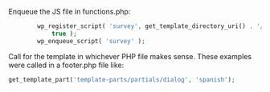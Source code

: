 Enqueue the JS file in functions.php:

```php
        wp_register_script( 'survey', get_template_directory_uri() . '/survey.js', array('jquery'), time(),
            true );
        wp_enqueue_script( 'survey' );

```

Call for the template in whichever PHP file makes sense.
These examples were called in a footer.php file like:
```php
get_template_part('template-parts/partials/dialog', 'spanish');


```